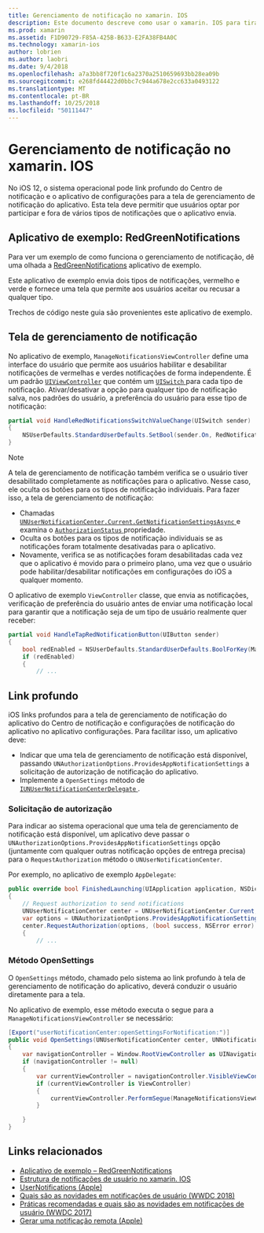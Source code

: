 ```yaml
---
title: Gerenciamento de notificação no xamarin. IOS
description: Este documento descreve como usar o xamarin. IOS para tirar proveito dos novos recursos de gerenciamento de notificação, introduzido no iOS 12.
ms.prod: xamarin
ms.assetid: F1D90729-F85A-425B-B633-E2FA38FB4A0C
ms.technology: xamarin-ios
author: lobrien
ms.author: laobri
ms.date: 9/4/2018
ms.openlocfilehash: a7a3bb8f720f1c6a2370a2510659693bb28ea09b
ms.sourcegitcommit: e268fd44422d0bbc7c944a678e2cc633a0493122
ms.translationtype: MT
ms.contentlocale: pt-BR
ms.lasthandoff: 10/25/2018
ms.locfileid: "50111447"
---
```

# <a name="notification-management-in-xamarinios"></a>Gerenciamento de notificação no xamarin. IOS

No iOS 12, o sistema operacional pode link profundo do Centro de notificação e o aplicativo de configurações para a tela de gerenciamento de notificação do aplicativo. Esta tela deve permitir que usuários optar por participar e fora de vários tipos de notificações que o aplicativo envia.

## <a name="sample-app-redgreennotifications"></a>Aplicativo de exemplo: RedGreenNotifications

Para ver um exemplo de como funciona o gerenciamento de notificação, dê uma olhada a [RedGreenNotifications](https://developer.xamarin.com/samples/monotouch/iOS12/RedGreenNotifications) aplicativo de exemplo.

Este aplicativo de exemplo envia dois tipos de notificações, vermelho e verde e fornece uma tela que permite aos usuários aceitar ou recusar a qualquer tipo.

Trechos de código neste guia são provenientes este aplicativo de exemplo.

## <a name="notification-management-screen"></a>Tela de gerenciamento de notificação

No aplicativo de exemplo, `ManageNotificationsViewController` define uma interface do usuário que permite aos usuários habilitar e desabilitar notificações de vermelhas e verdes notificações de forma independente. É um padrão [`UIViewController`](https://developer.xamarin.com/api/type/UIKit.UIViewController/)
que contém um [ `UISwitch` ](https://developer.xamarin.com/api/type/UIKit.UISwitch/) para cada tipo de notificação. Ativar/desativar a opção para qualquer tipo de notificação salva, nos padrões do usuário, a preferência do usuário para esse tipo de notificação:

```csharp
partial void HandleRedNotificationsSwitchValueChange(UISwitch sender)
{
    NSUserDefaults.StandardUserDefaults.SetBool(sender.On, RedNotificationsEnabledKey);
}
```

> [!NOTE]
> A tela de gerenciamento de notificação também verifica se o usuário tiver desabilitado completamente as notificações para o aplicativo. Nesse caso, ele oculta os botões para os tipos de notificação individuais. Para fazer isso, a tela de gerenciamento de notificação:
>
> - Chamadas [ `UNUserNotificationCenter.Current.GetNotificationSettingsAsync` ](https://developer.xamarin.com/api/member/UserNotifications.UNUserNotificationCenter.GetNotificationSettingsAsync()/) e examina o [ `AuthorizationStatus` ](https://developer.xamarin.com/api/property/UserNotifications.UNNotificationSettings.AuthorizationStatus/) propriedade.
> - Oculta os botões para os tipos de notificação individuais se as notificações foram totalmente desativadas para o aplicativo.
> - Novamente, verifica se as notificações foram desabilitadas cada vez que o aplicativo é movido para o primeiro plano, uma vez que o usuário pode habilitar/desabilitar notificações em configurações do iOS a qualquer momento.

O aplicativo de exemplo `ViewController` classe, que envia as notificações, verificação de preferência do usuário antes de enviar uma notificação local para garantir que a notificação seja de um tipo de usuário realmente quer receber:

```csharp
partial void HandleTapRedNotificationButton(UIButton sender)
{
    bool redEnabled = NSUserDefaults.StandardUserDefaults.BoolForKey(ManageNotificationsViewController.RedNotificationsEnabledKey);
    if (redEnabled)
    {
        // ...
```

## <a name="deep-link"></a>Link profundo

iOS links profundos para a tela de gerenciamento de notificação do aplicativo do Centro de notificação e configurações de notificação do aplicativo no aplicativo configurações. Para facilitar isso, um aplicativo deve:

- Indicar que uma tela de gerenciamento de notificação está disponível, passando `UNAuthorizationOptions.ProvidesAppNotificationSettings` a solicitação de autorização de notificação do aplicativo.
- Implemente a `OpenSettings` método de [ `IUNUserNotificationCenterDelegate` ](https://developer.xamarin.com/api/type/UserNotifications.IUNUserNotificationCenterDelegate/).

### <a name="authorization-request"></a>Solicitação de autorização

Para indicar ao sistema operacional que uma tela de gerenciamento de notificação está disponível, um aplicativo deve passar o `UNAuthorizationOptions.ProvidesAppNotificationSettings` opção (juntamente com qualquer outras notificação opções de entrega precisa) para o `RequestAuthorization` método o `UNUserNotificationCenter`.

Por exemplo, no aplicativo de exemplo `AppDelegate`:

```csharp
public override bool FinishedLaunching(UIApplication application, NSDictionary launchOptions)
{
    // Request authorization to send notifications
    UNUserNotificationCenter center = UNUserNotificationCenter.Current;
    var options = UNAuthorizationOptions.ProvidesAppNotificationSettings | UNAuthorizationOptions.Alert | UNAuthorizationOptions.Sound | UNAuthorizationOptions.Provisional;
    center.RequestAuthorization(options, (bool success, NSError error) =>
    {
        // ...
```

### <a name="opensettings-method"></a>Método OpenSettings

O `OpenSettings` método, chamado pelo sistema ao link profundo à tela de gerenciamento de notificação do aplicativo, deverá conduzir o usuário diretamente para a tela.

No aplicativo de exemplo, esse método executa o segue para a `ManageNotificationsViewController` se necessário:

```csharp
[Export("userNotificationCenter:openSettingsForNotification:")]
public void OpenSettings(UNUserNotificationCenter center, UNNotification notification)
{
    var navigationController = Window.RootViewController as UINavigationController;
    if (navigationController != null)
    {
        var currentViewController = navigationController.VisibleViewController;
        if (currentViewController is ViewController)
        {
            currentViewController.PerformSegue(ManageNotificationsViewController.ShowManageNotificationsSegue, this);
        }

    }
}
```

## <a name="related-links"></a>Links relacionados

- [Aplicativo de exemplo – RedGreenNotifications](https://developer.xamarin.com/samples/monotouch/iOS12/RedGreenNotifications)
- [Estrutura de notificações de usuário no xamarin. IOS](~/ios/platform/user-notifications/index.md)
- [UserNotifications (Apple)](https://developer.apple.com/documentation/usernotifications?language=objc)
- [Quais são as novidades em notificações de usuário (WWDC 2018)](https://developer.apple.com/videos/play/wwdc2018/710/)
- [Práticas recomendadas e quais são as novidades em notificações de usuário (WWDC 2017)](https://developer.apple.com/videos/play/wwdc2017/708/)
- [Gerar uma notificação remota (Apple)](https://developer.apple.com/documentation/usernotifications/setting_up_a_remote_notification_server/generating_a_remote_notification)
